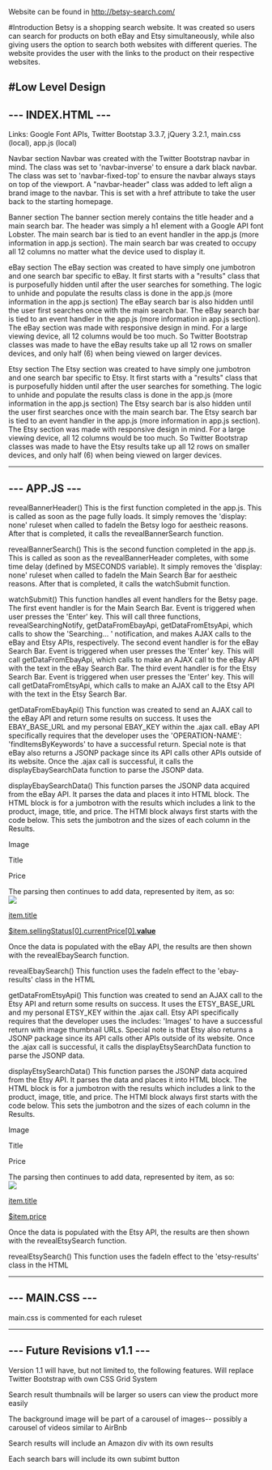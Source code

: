 Website can be found in http://betsy-search.com/

#Introduction
Betsy is a shopping search website. It was created so users can search for products on both eBay and Etsy simultaneously, while also giving users the option to search both websites with different queries. The website provides the user with the links to the product on their respective websites.

#Low Level Design
------------------
--- INDEX.HTML ---
------------------
Links: Google Font APIs, Twitter Bootstap 3.3.7, jQuery 3.2.1, main.css (local), app.js (local)

Navbar section
  Navbar was created with the Twitter Bootstrap navbar in mind. 
  The class was set to 'navbar-inverse' to ensure a dark black navbar. 
  The class was set to 'navbar-fixed-top' to ensure the navbar always stays on top of the viewport. 
  A "navbar-header" class was added to left align a brand image to the navbar. This is set with a href attribute to take the user back to the starting homepage.

Banner section
  The banner section merely contains the title header and a main search bar. The header was simply a h1 element with a Google API font Lobster.
  The main search bar is tied to an event handler in the app.js (more information in app.js section). The main search bar was created to occupy all 12 columns no matter what the device used to display it. 

eBay section
  The eBay section was created to have simply one jumbotron and one search bar specific to eBay.
  It first starts with a "results" class that is purposefully hidden until after the user searches for something. The logic to unhide and populate the results class is done in the app.js (more information in the app.js section)
  The eBay search bar is also hidden until the user first searches once with the main search bar. 
  The eBay search bar is tied to an event handler in the app.js (more information in app.js section).
  The eBay section was made with responsive design in mind. For a large viewing device, all 12 columns would be too much. So Twitter Bootstrap classes was made to have the eBay results take up all 12 rows on smaller devices, and only half (6) when being viewed on larger devices.

Etsy section
  The Etsy section was created to have simply one jumbotron and one search bar specific to Etsy.
  It first starts with a "results" class that is purposefully hidden until after the user searches for something. The logic to unhide and populate the results class is done in the app.js (more information in the app.js section)
  The Etsy search bar is also hidden until the user first searches once with the main search bar. 
  The Etsy search bar is tied to an event handler in the app.js (more information in app.js section).
  The Etsy section was made with responsive design in mind. For a large viewing device, all 12 columns would be too much. So Twitter Bootstrap classes was made to have the Etsy results take up all 12 rows on smaller devices, and only half (6) when being viewed on larger devices.


--------------
--- APP.JS ---
--------------
revealBannerHeader()
  This is the first function completed in the app.js. This is called as soon as the page fully loads. It simply removes the 'display: none' ruleset when called to fadeIn the Betsy logo for aestheic reasons. After that is completed, it calls the revealBannerSearch function.

revealBannerSearch()
  This is the second function completed in the app.js. This is called as soon as the revealBannerHeader completes, with some time delay (defined by MSECONDS variable). It simply removes the 'display: none' ruleset when called to fadeIn the Main Search Bar for aestheic reasons. After that is completed, it calls the watchSubmit function.

watchSubmit()
  This function handles all event handlers for the Betsy page.
  The first event handler is for the Main Search Bar. Event is triggered when user presses the 'Enter' key. This will call three functions, revealSearchingNotify, getDataFromEbayApi, getDataFromEtsyApi, which calls to show the 'Searching... ' notification, and makes AJAX calls to the eBay and Etsy APIs, respectively. 
  The second event handler is for the eBay Search Bar. Event is triggered when user presses the 'Enter' key. This will call getDataFromEbayApi, which calls to make an AJAX call to the eBay API with the text in the eBay Search Bar.
  The third event handler is for the Etsy Search Bar. Event is triggered when user presses the 'Enter' key. This will call getDataFromEtsyApi, which calls to make an AJAX call to the Etsy API with the text in the Etsy Search Bar.

getDataFromEbayApi()
  This function was created to send an AJAX call to the eBay API and return some results on success. It uses the EBAY_BASE_URL and my personal EBAY_KEY within the .ajax call.
  eBay API specifically requires that the developer uses the 'OPERATION-NAME': 'findItemsByKeywords' to have a successful return.
  Special note is that eBay also returns a JSONP package since its API calls other APIs outside of its website. 
  Once the .ajax call is successful, it calls the displayEbaySearchData function to parse the JSONP data.

displayEbaySearchData()
  This function parses the JSONP data acquired from the eBay API.
  It parses the data and places it into HTML block. The HTML block is for a jumbotron with the results which includes a link to the product, image, title, and price.
  The HTMl block always first starts with the code below. This sets the jumbotron and the sizes of each column in the Results. 
    <div class="jumbotron pre-scrollable">
      <div class="container-fluid col-xs-12">
        <div class="container-fluid col-xs-2">
          <p class="header fontVarela">Image</p>
        </div>
        <div class="container-fluid col-xs-8">
          <p class="header fontVarela">Title</p>
        </div>
        <div class="container-fluid col-xs-2">
          <p class="header fontVarela">Price</p>
        </div>
      </div>
  The parsing then continues to add data, represented by item, as so:
    <a href="item.viewItemURL" target="_blank">
      <div class="container-fluid col-xs-12 ebay-row">
        <div class="container-fluid col-xs-2">
          <img class="img-fluid img-thumbnail" src="item.galleryURL">
        </div>
        <div class="container-fluid col-xs-8">
          <p>item.title</p>
        </div>
        <div class="container-fluid col-xs-2">
          <p>$item.sellingStatus[0].currentPrice[0].__value__</p>
        </div>
      </div>
    </a>
    Once the data is populated with the eBay API, the results are then shown with the revealEbaySearch function.

revealEbaySearch()
  This function uses the fadeIn effect to the 'ebay-results' class in the HTML

getDataFromEtsyApi()
  This function was created to send an AJAX call to the Etsy API and return some results on success. It uses the ETSY_BASE_URL and my personal ETSY_KEY within the .ajax call.
  Etsy API specifically requires that the developer uses the includes: 'Images' to have a successful return with image thumbnail URLs.
  Special note is that Etsy also returns a JSONP package since its API calls other APIs outside of its website. 
  Once the .ajax call is successful, it calls the displayEtsySearchData function to parse the JSONP data.

displayEtsySearchData()
  This function parses the JSONP data acquired from the Etsy API.
  It parses the data and places it into HTML block. The HTML block is for a jumbotron with the results which includes a link to the product, image, title, and price.
  The HTMl block always first starts with the code below. This sets the jumbotron and the sizes of each column in the Results. 
    <div class="jumbotron pre-scrollable">
      <div class="container-fluid col-xs-12">
        <div class="container-fluid col-xs-2">
          <p class="header fontVarela">Image</p>
        </div>
        <div class="container-fluid col-xs-8">
          <p class="header fontVarela">Title</p>
        </div>
        <div class="container-fluid col-xs-2">
          <p class="header fontVarela">Price</p>
        </div>
      </div>
  The parsing then continues to add data, represented by item, as so:
    <a href="item.url" target="_blank">
      <div class="container-fluid col-xs-12 etsy-row">
        <div class="container-fluid col-xs-2">
          <img class="img-fluid img-thumbnail" src="item.Images[0].url_75x75">
        </div>
        <div class="container-fluid col-xs-8">
          <p>item.title</p>
        </div>
        <div class="container-fluid col-xs-2">
          <p>$item.price</p>
        </div>
      </div>
    </a>
    Once the data is populated with the Etsy API, the results are then shown with the revealEtsySearch function.

revealEtsySearch()
  This function uses the fadeIn effect to the 'etsy-results' class in the HTML

----------------
--- MAIN.CSS ---
----------------
main.css is commented for each ruleset

-----------------------------
--- Future Revisions v1.1 ---
-----------------------------
Version 1.1 will have, but not limited to, the following features. 
Will replace Twitter Bootstrap with own CSS Grid System

Search result thumbnails will be larger so users can view the product more easily

The background image will be part of a carousel of images-- possibly a carousel of videos similar to AirBnb

Search results will include an Amazon div with its own results

Each search bars will include its own subimt button